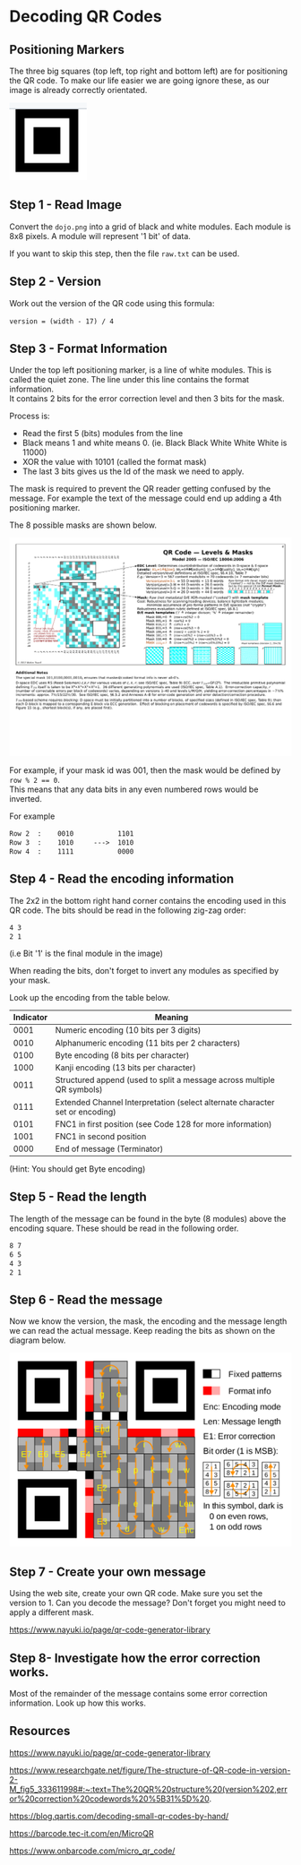# Decoding QR Codes

## Positioning Markers
The three big squares (top left,  top right and bottom left) are for positioning the QR code.
To make our life easier we are going ignore these,  as our image is already correctly orientated.

![position.png](position.png)

## Step 1 - Read Image
Convert the `dojo.png` into a grid of black and white modules.
Each module is 8x8 pixels.  A module will represent '1 bit' of data.

If you want to skip this step,  then the file `raw.txt` can be used.

## Step 2 - Version
Work out the version of the QR code using this formula:

`version = (width - 17) / 4`

## Step 3 - Format Information
Under the top left positioning marker, is a line of white modules.  This is called the quiet zone.
The line under this line contains the format information.  
It contains 2 bits for the error correction level and then 3 bits for the mask.

Process is:
* Read the first 5 (bits) modules from the line
* Black means 1 and white means 0.  (ie.  Black Black White White White is 11000)
* XOR the value with 10101 (called the format mask)
* The last 3 bits gives us the Id of the mask we need to apply.

The mask is required to prevent the QR reader getting confused by the message.  For example the text
of the message could end up adding a 4th positioning marker.

The 8 possible masks are shown below.

![masks.png](masks.png)


For example, if your mask id was 001, then the mask would be defined by `row % 2 == 0`.  
This means that any data bits in any even numbered rows would be inverted.

For example

```
Row 2  :    0010           1101
Row 3  :    1010     --->  1010
Row 4  :    1111           0000
```



## Step 4 - Read the encoding information
The 2x2 in the bottom right hand corner contains the encoding used in this QR code.
The bits should be read in the following zig-zag order:
```
4 3
2 1
```
(i.e  Bit '1' is the final module in the image)

When reading the bits,  don't forget to invert any modules as specified by your mask.

Look up the encoding from the table below.


| Indicator | Meaning                                                                       |
|-----------|-------------------------------------------------------------------------------|
| 0001      | 	Numeric encoding (10 bits per 3 digits)                                      | 
| 0010	     | Alphanumeric encoding (11 bits per 2 characters)                              | 
| 0100      | 	Byte encoding (8 bits per character)                                         | 
| 1000      | 	Kanji encoding (13 bits per character)                                       | 
| 0011      | 	Structured append (used to split a message across multiple QR symbols)       | 
| 0111      | 	Extended Channel Interpretation (select alternate character set or encoding) | 
| 0101      | 	FNC1 in first position (see Code 128 for more information)                   | 
| 1001      | 	FNC1 in second position                                                      | 
| 0000      | 	End of message (Terminator)                                                  | 

(Hint:  You should get Byte encoding)


## Step 5 - Read the length
The length of the message can be found in the byte (8 modules) above the encoding square.  These
should be read in the following order.
```
8 7
6 5
4 3
2 1
```

## Step 6 - Read the message
Now we know the version, the mask, the encoding and the message length we can read the actual message.
Keep reading the bits as shown on the diagram below.

![placements.png](placements.png)

## Step 7 - Create your own message
Using the web site,  create your own QR code.  Make sure you set the version to 1.  Can you decode the message?
Don't forget you might need to apply a different mask.

https://www.nayuki.io/page/qr-code-generator-library


## Step 8- Investigate how the error correction works.
Most of the remainder of the message contains some error correction information.  Look up how this works.






## Resources

https://www.nayuki.io/page/qr-code-generator-library

https://www.researchgate.net/figure/The-structure-of-QR-code-in-version-2-M_fig5_333611998#:~:text=The%20QR%20structure%20(version%202,error%20correction%20codewords%20%5B31%5D%20.

https://blog.qartis.com/decoding-small-qr-codes-by-hand/

https://barcode.tec-it.com/en/MicroQR

https://www.onbarcode.com/micro_qr_code/
